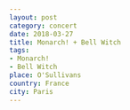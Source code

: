 ```yaml
---
layout: post
category: concert
date: 2018-03-27
title: Monarch! + Bell Witch
tags: 
- Monarch!
- Bell Witch
place: O'Sullivans
country: France
city: Paris
---
```


